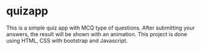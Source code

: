 # quizapp
This is a simple quiz app with MCQ type of questions. After submitting your answers, the result will be shown with an animation. This project is done using HTML, CSS with bootstrap and Javascript.
